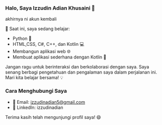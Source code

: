 ### Halo, Saya Izzudin Adian Khusaini 👋

akhirnya ni akun kembali

🌱 Saat ini, saya sedang belajar:
- Python 🐍
- HTML,CSS,  C#, C++, dan Kotlin 💻
- Membangun aplikasi web 🌐
- Membuat aplikasi sederhana dengan Kotlin 🚀


Jangan ragu untuk berinteraksi dan berkolaborasi dengan saya. Saya senang berbagi pengetahuan dan pengalaman saya dalam perjalanan ini. Mari kita belajar bersama! 💡

### Cara Menghubungi Saya

- 📧 Email: izzudinadian5@gmail.com
- 🔗 LinkedIn: izzudinadian

Terima kasih telah mengunjungi profil saya! 😄
